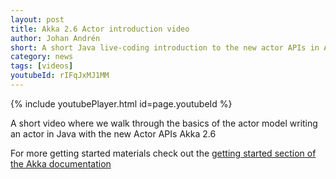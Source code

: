 ```yaml
---
layout: post
title: Akka 2.6 Actor introduction video
author: Johan Andrén
short: A short Java live-coding introduction to the new actor APIs in Akka 2.6
category: news
tags: [videos]
youtubeId: rIFqJxMJ1MM
---
```


{% include youtubePlayer.html id=page.youtubeId %}

A short video where we walk through the basics of the actor model writing an actor in Java with the new Actor APIs Akka 2.6

For more getting started materials check out the [getting started section of the Akka documentation](https://doc.akka.io/docs/akka/current/typed/guide/introduction.html)

